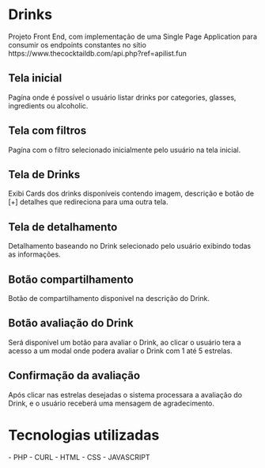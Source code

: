 <h1>Drinks</h1>
<p>Projeto Front End, com implementação de uma Single Page Application para consumir os endpoints constantes no sítio https://www.thecocktaildb.com/api.php?ref=apilist.fun</p>

## Tela inicial
Pagína onde é possível o usuário listar drinks por categories, glasses, ingredients ou alcoholic.

## Tela com filtros
Pagína com o filtro selecionado inicialmente pelo usuário na tela inicial.

## Tela de Drinks
Exibi Cards dos drinks disponíveis contendo imagem, descrição e botão de [+] detalhes que redireciona para uma outra tela.

## Tela de detalhamento
Detalhamento baseando no Drink selecionado pelo usuário exibindo todas as informações.

## Botão compartilhamento
Botão de compartilhamento disponivel na descrição do Drink.

## Botão avaliação do Drink
Será disponivel um botão para avaliar o Drink, ao clicar o usuário tera a acesso a um modal onde podera avaliar o Drink com 1 até 5 estrelas.

## Confirmação da avaliação
Após clicar nas estrelas desejadas o sistema processara a avaliação do Drink, e o usuário receberá uma mensagem de agradecimento.

<h1>Tecnologias utilizadas</h1>
- PHP
- CURL
- HTML
- CSS
- JAVASCRIPT

